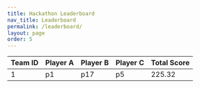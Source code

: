 ```yaml
---
title: Hackathon Leaderboard
nav_title: Leaderboard
permalink: /leaderboard/
layout: page
order: 5
---
```


|Team ID         |Player A        |Player B        |Player C        |Total Score     |
|----------------|----------------|----------------|----------------|----------------|
|1               |p1              |p17             |p5              |225.32          |
